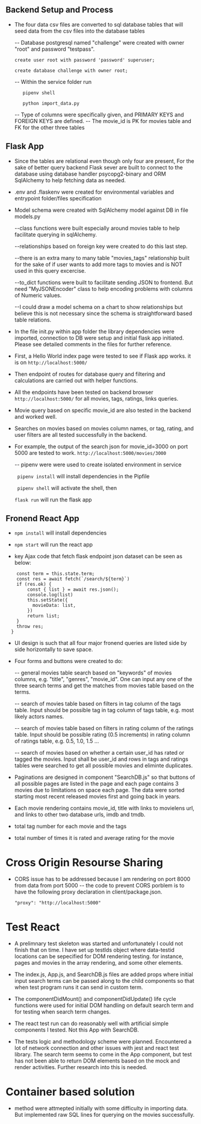 ## Backend Setup and Process
- The four data csv files are converted to sql database tables that will seed data from the csv files into the database tables

  -- Database postgresql named "challenge" were created with owner "root" and password "testpass".

     ```create user root with password 'password' superuser; ```

     ```create database challenge with owner root; ```

  -- Within the service folder run
     ```
        pipenv shell

        python import_data.py
     ```

  -- Type of columns were specifically given, and PRIMARY KEYS and FOREIGN KEYS are defined.
  -- The movie_id is PK for movies table and FK for the other three tables


## Flask App
- Since the tables are relational even though only four are present, For the sake of better query backend Flask sever are built to connect to the database using database handler psycopg2-binary and ORM SqlAlchemy to help fetching data as needed.

- .env and .flaskenv were created for environmental variables and entrypoint folder/files specification

- Model schema were created with SqlAlchemy model against DB in file models.py

  --class functions were built especially around movies table to help facilitate querying in sqlAlchemy.

  --relationships based on foreign key were created to do this last step.

  --there is an extra many to many table "movies_tags" relationship built for the sake of if user wants to add more tags to movies and is NOT used in this query excercise.

  --to_dict functions were built to facilitate sending JSON to frontend. But need "MyJSONEncoder" class to help encoding problems with columns of Numeric values.

  --I could draw a model schema on a chart to show relationships but believe this is not necessary since the schema is straightforward based table relations.

- In the file init.py within app folder the library dependencies were imported, connection to DB were setup and     initial flask app initiated. Please see detailed comments in the files for further reference.

- First, a Hello World index page were tested to see if Flask app works. it is on ```http://localhost:5000/```

- Then endpoint of routes for database query and filtering and calculations are carried out with helper functions.

- All the endpoints have been tested on backend browser ```http://localhost:5000/``` for all movies, tags, ratings, links queries.

- Movie query based on specific movie_id are also tested in the backend and worked well.

- Searches on movies based on movies column names, or tag, rating, and user filters are all tested successfully in the backend.

- For example, the output of the search json for movie_id=3000 on port 5000 are tested to work. ```http://localhost:5000/movies/3000```

  -- pipenv were were used to create isolated environment in service

  ``` pipenv install``` will install dependencies in the Pipfile

  ``` pipenv shell``` will activate the shell, then

  ``` flask run ``` will run the flask app

## Fronend React App

- ```npm install``` will install dependencies

- ```npm start``` will run the react app

- key Ajax code that fetch flask endpoint json dataset can be seen as below:
``` searchMovies = async () => {
    const term = this.state.term;
    const res = await fetch(`/search/${term}`)
    if (res.ok) {
        const { list } = await res.json();
        console.log(list)
        this.setState({
          movieData: list,
        })
        return list;
    }
    throw res;
  }
```
- UI design is such that all four major fronend queries are listed side by side horizontally to save space.

- Four forms and buttons were created to do:

  -- general movies table search based on "keywords" of movies columns, e.g. "title", "genres", "movie_id". One can input any one of the three search terms and get the matches from movies table based on the terms.

  -- search of movies table based on filters in tag column of the tags table. Input should be possible tag in tag column of tags table, e.g. most likely actors names.

  -- search of movies table based on filters in rating column of the ratings table. Input should be possible rating (0.5 increments) in rating column of ratings table, e.g. 0.5, 1.0, 1.5 ...

  -- search of movies based on whether a certain user_id has rated or tagged the movies. Input shall be user_id and rows in tags and ratings tables were searched to get all possible movies and eliminte duplicates.

- Paginations are designed in component "SearchDB.js" so that buttons of all possible pages are listed in the page and each page contains 3 movies due to limitations on space each page. The data were sorted starting most recent released movies first and going back in years.

- Each movie rendering contains movie_id, title with links to movielens url, and links to other two database urls, imdb and tmdb.

- total tag number for each movie and the tags

- total number of times it is rated and average rating for the movie

# Cross Origin Resourse Sharing
- CORS issue has to be addressed because I am rendering on port 8000 from data from port 5000
  -- the code to prevent CORS porblem is to have the following proxy declaration in client/package.json.

  ``` "proxy": "http://localhost:5000" ```


# Test React
- A prelimnary test skeleton was started and unfortunately I could not finish that on time. I have set up testIds object where data-testid locations can be sepecified for DOM rendering testing. for instance, pages and movies in the array rendering, and some other elements.

- The index.js, App.js, and SearchDB.js files are added props where initial input search terms can be passed along to the child components so that when test program runs it can send in custom term.

- The componentDidMount() and componentDidUpdate() life cycle functions were used for initial DOM handling on default search term and for testing when search term changes.

- The react test run can do reasonably well with artificial simple components I tested. Not this App with SearchDB.

- The tests logic and methodology scheme were planned. Encountered a lot of network connection and other issues with jest and react test library. The search term seems to come in the App component, but test has not been able to return DOM elements based on the mock and render activities. Further research into this is needed.

# Container based solution

- method were attmepted initially with some difficulty in importing data. But implemented raw SQL lines for querying on the movies successfully.
